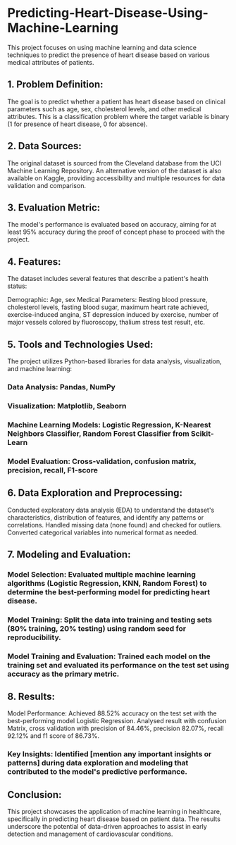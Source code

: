 # Predicting-Heart-Disease-Using-Machine-Learning
This project focuses on using machine learning and data science techniques to predict the presence of heart disease based on various medical attributes of patients.

## 1. Problem Definition:
The goal is to predict whether a patient has heart disease based on clinical parameters such as age, sex, cholesterol levels, and other medical attributes. This is a classification problem where the target variable is binary (1 for presence of heart disease, 0 for absence).

## 2. Data Sources:

The original dataset is sourced from the Cleveland database from the UCI Machine Learning Repository.
An alternative version of the dataset is also available on Kaggle, providing accessibility and multiple resources for data validation and comparison.

## 3. Evaluation Metric:
The model's performance is evaluated based on accuracy, aiming for at least 95% accuracy during the proof of concept phase to proceed with the project.

## 4. Features:
The dataset includes several features that describe a patient's health status:

Demographic: Age, sex
Medical Parameters: Resting blood pressure, cholesterol levels, fasting blood sugar, maximum heart rate achieved, exercise-induced angina, ST depression induced by exercise, number of major vessels colored by fluoroscopy, thalium stress test result, etc.

## 5. Tools and Technologies Used:
The project utilizes Python-based libraries for data analysis, visualization, and machine learning:

### Data Analysis: Pandas, NumPy

### Visualization: Matplotlib, Seaborn

### Machine Learning Models: Logistic Regression, K-Nearest Neighbors Classifier, Random Forest Classifier from Scikit-Learn

### Model Evaluation: Cross-validation, confusion matrix, precision, recall, F1-score

## 6. Data Exploration and Preprocessing:

Conducted exploratory data analysis (EDA) to understand the dataset's characteristics, distribution of features, and identify any patterns or correlations.
Handled missing data (none found) and checked for outliers.
Converted categorical variables into numerical format as needed.

## 7. Modeling and Evaluation:

### Model Selection: Evaluated multiple machine learning algorithms (Logistic Regression, KNN, Random Forest) to determine the best-performing model for predicting heart disease.

### Model Training: Split the data into training and testing sets (80% training, 20% testing) using random seed for reproducibility.

### Model Training and Evaluation: Trained each model on the training set and evaluated its performance on the test set using accuracy as the primary metric.

## 8. Results:

Model Performance: Achieved 88.52% accuracy on the test set with the best-performing model Logistic Regression. Analysed result with confusion Matrix, cross validation with precision of 84.46%, precision 82.07%, recall 92.12% and f1 score of 86.73%.

### Key Insights: Identified [mention any important insights or patterns] during data exploration and modeling that contributed to the model's predictive performance.

## Conclusion:
This project showcases the application of machine learning in healthcare, specifically in predicting heart disease based on patient data. The results underscore the potential of data-driven approaches to assist in early detection and management of cardiovascular conditions.

